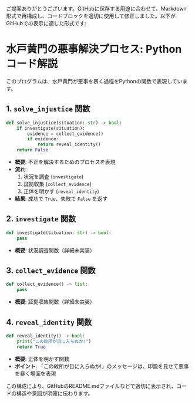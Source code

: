 ご提案ありがとうございます。GitHubに保存する用途に合わせて、Markdown形式で再構成し、コードブロックを適切に使用して修正しました。以下がGitHubでの表示に適した形式です:

# 水戸黄門の悪事解決プロセス: Pythonコード解説

このプログラムは、水戸黄門が悪事を暴く過程をPythonの関数で表現しています。

## 1. `solve_injustice` 関数

```python
def solve_injustice(situation: str) -> bool:
    if investigate(situation):
        evidence = collect_evidence()
        if evidence:
            return reveal_identity()
    return False
```

- **概要**: 不正を解決するためのプロセスを表現
- **流れ**:
  1. 状況を調査 (`investigate`)
  2. 証拠収集 (`collect_evidence`)
  3. 正体を明かす (`reveal_identity`)
- **結果**: 成功で `True`、失敗で `False` を返す

## 2. `investigate` 関数

```python
def investigate(situation: str) -> bool:
    pass
```

- **概要**: 状況調査関数（詳細未実装）

## 3. `collect_evidence` 関数

```python
def collect_evidence() -> list:
    pass
```

- **概要**: 証拠収集関数（詳細未実装）

## 4. `reveal_identity` 関数

```python
def reveal_identity() -> bool:
    print("この紋所が目に入らぬか!")
    return True
```

- **概要**: 正体を明かす関数
- **ポイント**: 「この紋所が目に入らぬか!」のメッセージは、印籠を見せて悪事を暴く場面を表現

この構成により、GitHubのREADME.mdファイルなどで適切に表示され、コードの構造や意図が明確に伝わります。
